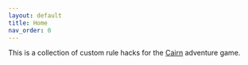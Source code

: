 ```yaml
---
layout: default
title: Home
nav_order: 0
---
```


This is a collection of custom rule hacks for the [Cairn](https://cairnrpg.com) adventure
game.
